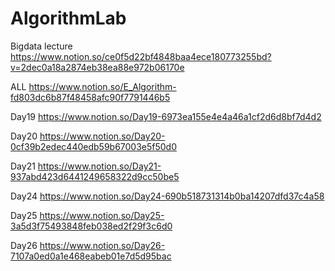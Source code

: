 # AlgorithmLab
Bigdata lecture https://www.notion.so/ce0f5d22bf4848baa4ece180773255bd?v=2dec0a18a2874eb38ea88e972b06170e

ALL https://www.notion.so/E_Algorithm-fd803dc6b87f48458afc90f7791446b5

Day19 https://www.notion.so/Day19-6973ea155e4e4a46a1cf2d6d8bf7d4d2

Day20 https://www.notion.so/Day20-0cf39b2edec440edb59b67003e5f50d0

Day21 https://www.notion.so/Day21-937abd423d6441249658322d9cc50be5

Day24 https://www.notion.so/Day24-690b518731314b0ba14207dfd37c4a58

Day25 https://www.notion.so/Day25-3a5d3f75493848feb038ed2f29f3c6d0

Day26 https://www.notion.so/Day26-7107a0ed0a1e468eabeb01e7d5d95bac

